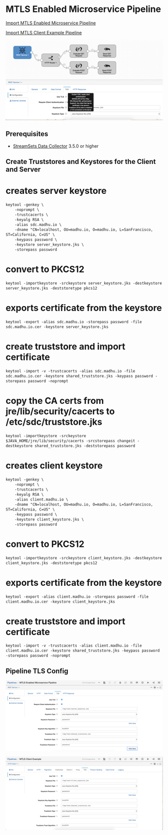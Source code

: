 MTLS Enabled Microservice Pipeline
==============================

[Import MTLS Enabled Microservice Pipeline](http://localhost:18630?pipelineTitle=MTLS+Enabled+Microservice+Pipeline&importPipelineFromUrl=https://raw.githubusercontent.com/madhukard/streamsets-pipelines-bank/master/datacollector/microservice-mlts-enabled/MTLSEnabledMicroservicePipeline.json)

[Import MTLS Client Example Pipeline](http://localhost:18630?pipelineTitle=MTLS+Client+Example&importPipelineFromUrl=https://raw.githubusercontent.com/madhukard/streamsets-pipelines-bank/master/datacollector/microservice-mlts-enabled/MTLSClientExample.json)



![Pipeline screenshot](pipeline.png)

Prerequisites
-------------

* [StreamSets Data Collector](https://streamsets.com/opensource/) 3.5.0 or higher


Create Truststores and Keystores for the Client and Server
-----------------------------------------------------------

# creates server keystore
    keytool -genkey \
        -noprompt \
        -trustcacerts \
        -keyalg RSA \
        -alias sdc.madhu.io \
        -dname "CN=localhost, OU=madhu.io, O=madhu.io, L=SanFrancisco, ST=California, C=US" \
        -keypass password \
        -keystore server_keystore.jks \
        -storepass password

# convert to PKCS12
    keytool -importkeystore -srckeystore server_keystore.jks -destkeystore server_keystore.jks -deststoretype pkcs12

# exports certificate from the keystore
    keytool -export -alias sdc.madhu.io -storepass password -file sdc.madhu.io.cer -keystore server_keystore.jks

# create truststore and import certificate
    keytool -import -v -trustcacerts -alias sdc.madhu.io -file sdc.madhu.io.cer -keystore shared_truststore.jks -keypass password -storepass password -noprompt

# copy the CA certs from jre/lib/security/cacerts to /etc/sdc/truststore.jks
    keytool -importkeystore -srckeystore $JAVA_HOME/jre/lib/security/cacerts -srcstorepass changeit -destkeystore shared_truststore.jks -deststorepass password

# creates client keystore
    keytool -genkey \
        -noprompt \
        -trustcacerts \
        -keyalg RSA \
        -alias client.madhu.io \
        -dname "CN=localhost, OU=madhu.io, O=madhu.io, L=SanFrancisco, ST=California, C=US" \
        -keypass password \
        -keystore client_keystore.jks \
        -storepass password

# convert to PKCS12
    keytool -importkeystore -srckeystore client_keystore.jks -destkeystore client_keystore.jks -deststoretype pkcs12

# exports certificate from the keystore
    keytool -export -alias client.madhu.io -storepass password -file client.madhu.io.cer -keystore client_keystore.jks

# create truststore and import certificate
    keytool -import -v -trustcacerts -alias client.madhu.io -file client.madhu.io.cer -keystore shared_truststore.jks -keypass password -storepass password -noprompt


Pipeline TLS Config
-------------------


![Server Pipeline screenshot](serverPipeline.png)

![Client Pipeline screenshot](clientPipeline.png)
